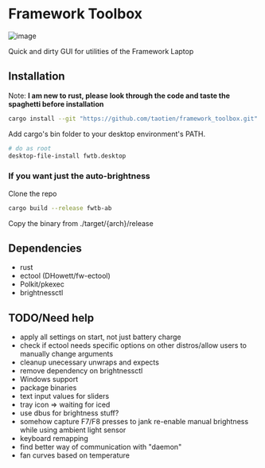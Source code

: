 # Framework Toolbox

![image](https://user-images.githubusercontent.com/29749622/205031263-4783396d-02e0-4996-bc5a-693db567e131.png)

Quick and dirty GUI for utilities of the Framework Laptop

## Installation

Note: **I am new to rust, please look through the code and taste the spaghetti
before installation**

```sh
cargo install --git "https://github.com/taotien/framework_toolbox.git"
```

Add cargo's bin folder to your desktop environment's PATH.

```sh
# do as root
desktop-file-install fwtb.desktop
```

### If you want just the auto-brightness

Clone the repo

```sh
cargo build --release fwtb-ab
```

Copy the binary from ./target/{arch}/release

## Dependencies

- rust
- ectool (DHowett/fw-ectool)
- Polkit/pkexec
- brightnessctl

## TODO/Need help

- apply all settings on start, not just battery charge
- check if ectool needs specific options on other distros/allow users to manually change arguments
- cleanup unecessary unwraps and expects
- remove dependency on brightnessctl
- Windows support
- package binaries
- text input values for sliders
- tray icon => waiting for iced
- use dbus for brightness stuff?
- somehow capture F7/F8 presses to jank re-enable manual brightness while using
  ambient light sensor
- keyboard remapping
- find better way of communication with "daemon"
- fan curves based on temperature
